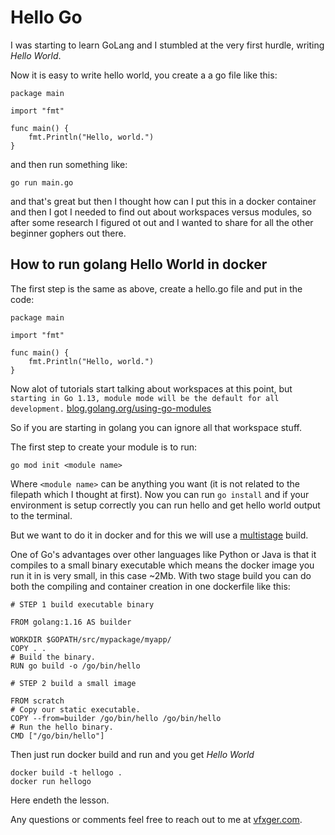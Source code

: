 # Hello Go
I was starting to learn GoLang and I stumbled at the very first hurdle, writing *Hello World*. 

Now it is easy to write hello world, you create a a go file like this:
```
package main

import "fmt"

func main() {
	fmt.Println("Hello, world.")
}
```

and then run something like:
```
go run main.go
```

and that's great but then I thought how can I put this in a docker container and then I got I needed to find out about workspaces versus modules, so after some research I figured ot out and I wanted to share for all the other beginner gophers out there.

## How to run golang Hello World in docker
The first step is the same as above, create a hello.go file and put in the code:
```
package main

import "fmt"

func main() {
	fmt.Println("Hello, world.")
}
```

Now alot of tutorials start talking about workspaces at this point, but `starting in Go 1.13, module mode will be the default for all development.` 
[blog.golang.org/using-go-modules](https://blog.golang.org/using-go-modules)

So if you are starting in golang you can ignore all that workspace stuff.

The first step to create your module is to run:
```
go mod init <module name>
```
Where `<module name>` can be anything you want (it is not related to the filepath which I thought at first).
Now you can run `go install` and if your environment is setup correctly you can run hello and get hello world output to the terminal.

But we want to do it in docker and for this we will use a [multistage](https://docs.docker.com/develop/develop-images/multistage-build/) build.

One of Go's advantages over other languages like Python or Java is that it compiles to a small binary executable which means the docker image you run it in is very small, in this case ~2Mb. With two stage build you can do both the compiling and container creation in one dockerfile like this:
```
# STEP 1 build executable binary

FROM golang:1.16 AS builder

WORKDIR $GOPATH/src/mypackage/myapp/
COPY . .
# Build the binary.
RUN go build -o /go/bin/hello

# STEP 2 build a small image

FROM scratch
# Copy our static executable.
COPY --from=builder /go/bin/hello /go/bin/hello
# Run the hello binary.
CMD ["/go/bin/hello"]
```

Then just run docker build and run and you get *Hello World*

```
docker build -t hellogo .
docker run hellogo
```
Here endeth the lesson.

Any questions or comments feel free to reach out to me at  [vfxger.com](https://https://www.vfxger.com/).
